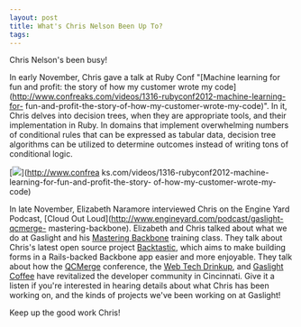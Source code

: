 ```yaml
---
layout: post
title: What's Chris Nelson Been Up To?
tags: 
---
```

Chris Nelson's been busy!

In early November, Chris gave a talk at Ruby Conf "[Machine learning for fun
and profit: the story of how my customer wrote my
code](http://www.confreaks.com/videos/1316-rubyconf2012-machine-learning-for-
fun-and-profit-the-story-of-how-my-customer-wrote-my-code)". In it, Chris
delves into decision trees, when they are appropriate tools, and their
implementation in Ruby. In domains that implement overwhelming numbers of
conditional rules that can be expressed as tabular data, decision tree
algorithms can be utilized to determine outcomes instead of writing tons of
conditional logic.

[![](http://media.tumblr.com/tumblr_mezc6e6cy31r9fv8b.png)](http://www.confrea
ks.com/videos/1316-rubyconf2012-machine-learning-for-fun-and-profit-the-story-
of-how-my-customer-wrote-my-code)

In late November, Elizabeth Naramore interviewed Chris on the Engine Yard
Podcast, [Cloud Out Loud](http://www.engineyard.com/podcast/gaslight-qcmerge-
mastering-backbone). Elizabeth and Chris talked about what we do at Gaslight
and his [Mastering Backbone](http://www.masteringbackbone.com/) training
class. They talk about Chris's latest open source project
[Backtastic](https://github.com/gaslight/backtastic), which aims to make
building forms in a Rails-backed Backbone app easier and more enjoyable. They
talk about how the [QCMerge](http://qcmerge.com/) conference, the [Web Tech
Drinkup](http://www.meetup.com/Cincinnati-Web-Tech-Drinkup/), and [Gaslight
Coffee](http://gaslight.co/coffee) have revitalized the developer community in
Cincinnati. Give it a listen if you're interested in hearing details about
what Chris has been working on, and the kinds of projects we've been working
on at Gaslight!

Keep up the good work Chris!
